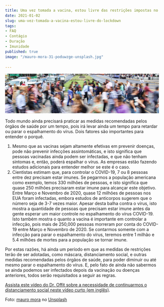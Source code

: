 ```yaml
---
title: Uma vez tomada a vacina, estou livre das restrições impostas no lockdown?
date: 2021-01-02
slug: uma-vez-tomada-a-vacina-estou-livre-do-lockdown
tags:
- FAQ
- Contágio
- Duração
- Imunidade
published: true
image: "/mauro-mora-31-poduwzge-unsplash.jpg"

---
```

![](/crowd-lockdown.jpg)

Todo mundo ainda precisará praticar as medidas recomendadas pelos órgãos de saúde por um tempo, pois irá levar ainda um tempo para retardar ou parar o espalhamento do vírus. Dois fatores são importantes para entender o porquê.

1. Mesmo que as vacinas sejam altamente efetivas em prevenir doenças, pode não prevenir infecções assintomáticas, e isto significa que pessoas vacinadas ainda podem ser infectadas, e que não tenham sintomas e, então, poderá espalhar o vírus. As empresas estão fazendo estudos adicionais para entender melhor se este é o caso.
2. Cientistas estimam que, para controlar o COVID-19, 7 ou 8 pessoas entre dez precisam estar imunes. Se pegarmos a população americana como exemplo, temos 330 milhões de pessoas, e isto significa que quase 250 milhões precisaram estar imune para alcançar este objetivo. Entre Março e Novembro de 2020, quase 12 milhões de pessoas nos EUA foram infectadas, embora estudos de anticorpos sugerem que o número seja de 3-7 vezes maior. Apesar desta balha contra o vírus, isto mostra a quantidade de pessoas que precisam estar imune antes da gente esperar um maior controle no espalhamento do vírus COVID-19. Isto também mostra o quanto a vacina é importante em controlar a infecção, pois mais de 250,000 pessoas morreram por conta do COVID-19 entre Março e Novembro de 2020. Se contarmos somente com a infecção para parar o espalhamento do vírus, teremos entre 1 milhão e 5.4 milhões de mortes para a população se tornar imune.

Por estas razões, há ainda um período em que as medidas de restrições terão de ser adotadas, como máscara, distanciamento social, e outras medidas recomendadas pelos órgãos de saúde, para poder diminuir ou até mesmo parar o espalhamento do vírus. E, pelo fato de ainda não sabermos se ainda podemos ser infectados depois da vacinação ou doenças anteriores, todos serão requisitados a seguir as regras.

[Assista este vídeo do Dr. Offit sobre a necessidade de continuarmos o distanciamento social neste vídeo curto (em inglês)](https://www.chop.edu/centers-programs/vaccine-education-center/video/why-will-we-still-need-wear-masks-and-social-distance-after-covid-19-vaccine-becomes-available).

Foto: [mauro mora](https://unsplash.com/@mauromora?utm_source=unsplash&utm_medium=referral&utm_content=creditCopyText) no [Unsplash](https://unsplash.com/s/photos/crowd?utm_source=unsplash&utm_medium=referral&utm_content=creditCopyText)